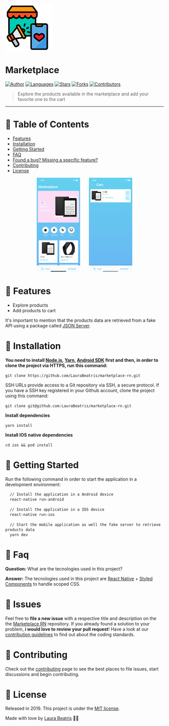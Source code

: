 <p align="left">
   <img src=".github/logo.png" width="150"/>
</p>

# Marketplace


[![Author](https://img.shields.io/badge/author-LauraBeatris-69B6F3?style=flat-square)](https://github.com/LauraBeatris)
[![Languages](https://img.shields.io/github/languages/count/LauraBeatris/marketplace-rn?color=%2369B6F3&style=flat-square)](#)
[![Stars](https://img.shields.io/github/stars/LauraBeatris/marketplace-rn?color=69B6F3&style=flat-square)](https://github.com/LauraBeatris/marketplace-rn/stargazers)
[![Forks](https://img.shields.io/github/forks/LauraBeatris/marketplace-rn?color=%2369B6F3&style=flat-square)](https://github.com/LauraBeatris/marketplace-rn/network/members)
[![Contributors](https://img.shields.io/github/contributors/LauraBeatris/marketplace-rn?color=69B6F3&style=flat-square)](https://github.com/LauraBeatris/marketplace-rn/graphs/contributors)

> Explore the products available in the marketplace and add your favorite one to the cart

---

# :pushpin: Table of Contents

* [Features](#rocket-features)
* [Installation](#construction_worker-installation)
* [Getting Started](#runner-getting-started)
* [FAQ](#postbox-faq)
* [Found a bug? Missing a specific feature?](#bug-issues)
* [Contributing](#tada-contributing)
* [License](#closed_book-license)

<p align="center">
  <img src=".github/dashboard.png" alt="Whats-App-Image-2020-01-01-at-15-34-08" border="0"  height="300" >&nbsp;&nbsp;&nbsp;&nbsp;&nbsp;&nbsp;
  <img src=".github/cart.png" alt="Whats-App-Image-2020-01-01-at-15-38-09" border="0" height="300">
</p>

# :rocket: Features

* Explore products
* Add products to cart

It's important to mention that the products data are retrieved from a fake API using a package called
[JSON Server](https://github.com/typicode/json-server).

# :construction_worker: Installation

**You need to install [Node.js](https://nodejs.org/en/download/), [Yarn](https://yarnpkg.com/), [Android SDK](https://medium.com/surabayadev/setting-up-react-native-android-without-android-studio-35a496e1dfa3) first and then, in order to clone the project via HTTPS, run this command:**

```git clone https://github.com/LauraBeatris/marketplace-rn.git```

SSH URLs provide access to a Git repository via SSH, a secure protocol. If you have a SSH key registered in your Github account, clone the project using this command:

```git clone git@github.com:LauraBeatris/marketplace-rn.git```

**Install dependencies**

```yarn install```

**Install IOS native dependencies**

```cd ios && pod install```

# :runner: Getting Started

Run the following command in order to start the application in a development environment:

```
  // Install the application in a Android device
  react-native run-android

  // Install the application in a IOS device
  react-native run-ios

  // Start the mobile application as well the fake server to retrieve products data
  yarn dev
```

# :postbox: Faq

**Question:** What are the tecnologies used in this project?

**Answer:** The tecnologies used in this project are [React Native](https://reactnative.dev/) + [Styled Components](https://styled-components.com/) to handle scoped CSS.

# :bug: Issues

Feel free to **file a new issue** with a respective title and description on the the [Marketplace RN](https://github.com/LauraBeatris/marketplace-rn/issues) repository. If you already found a solution to your problem, **i would love to review your pull request**! Have a look at our [contribution guidelines](https://github.com/LauraBeatris/marketplace-rn/blob/master/CONTRIBUTING.md) to find out about the coding standards.

# :tada: Contributing

Check out the [contributing](https://github.com/LauraBeatris/marketplace-rn/blob/master/CONTRIBUTING.md) page to see the best places to file issues, start discussions and begin contributing.

# :closed_book: License

Released in 2019.
This project is under the [MIT license](https://github.com/LauraBeatris/marketplace-rn/master/LICENSE).

Made with love by [Laura Beatris](https://github.com/LauraBeatris) 💜🚀
